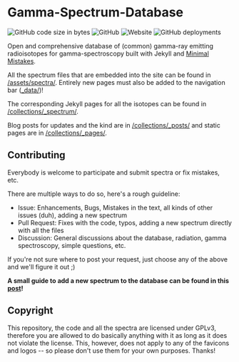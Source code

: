 # Gamma-Spectrum-Database

![GitHub code size in bytes](https://img.shields.io/github/languages/code-size/Open-Gamma-Project/Gamma-Spectrum-Database?style=flat-square) ![GitHub](https://img.shields.io/github/license/Open-Gamma-Project/Gamma-Spectrum-Database?style=flat-square) ![Website](https://img.shields.io/website?url=https%3A%2F%2Fgammadb.nuclearphoenix.xyz&style=flat-square) ![GitHub deployments](https://img.shields.io/github/deployments/Open-Gamma-Project/Gamma-Spectrum-Database/github-pages?label=GitHub%20%20Pages&style=flat-square)

Open and comprehensive database of (common) gamma-ray emitting radioisotopes for gamma-spectroscopy built with Jekyll and [Minimal Mistakes](https://mademistakes.com/work/minimal-mistakes-jekyll-theme/).

All the spectrum files that are embedded into the site can be found in [/assets/spectra/](/assets/spectra/). Entirely new pages must also be added to the navigation bar ([_data/](_data/))!

The corresponding Jekyll pages for all the isotopes can be found in [/collections/_spectrum/](/collections/_spectrum/).

Blog posts for updates and the kind are in [/collections/_posts/](/collections/_posts/) and static pages are in [/collections/_pages/](/collections/_pages/).


## Contributing

Everybody is welcome to participate and submit spectra or fix mistakes, etc.

There are multiple ways to do so, here's a rough guideline:

- Issue: Enhancements, Bugs, Mistakes in the text, all kinds of other issues (duh), adding a new spectrum
- Pull Request: Fixes with the code, typos, adding a new spectrum directly with all the files
- Discussion: General discussions about the database, radiation, gamma spectroscopy, simple questions, etc.

If you're not sure where to post your request, just choose any of the above and we'll figure it out ;)

**A small guide to add a new spectrum to the database can be found in this [post](https://gammadb.nuclearphoenix.xyz/jekyll/update/ready-for-action/)!**

## Copyright

This repository, the code and all the spectra are licensed under GPLv3, therefore you are allowed to do basically anything with it as long as it does not violate the license. This, however, does not apply to any of the favicons and logos -- so please don't use them for your own purposes. Thanks!

